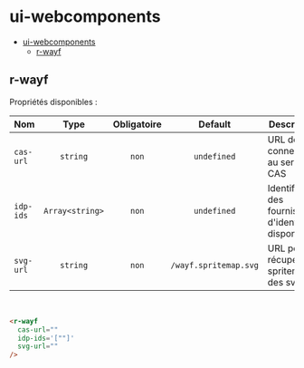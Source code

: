 # ui-webcomponents

- [ui-webcomponents](#ui-webcomponents)
  - [r-wayf](#r-wayf)

## r-wayf

Propriétés disponibles :

| Nom       |      Type       | Obligatoire |        Default        | Description                                          |
| --------- | :-------------: | :---------: | :-------------------: | ---------------------------------------------------- |
| `cas-url` |    `string`     |    `non`    |      `undefined`      | URL de connexion au serveur CAS                      |
| `idp-ids` | `Array<string>` |    `non`    |      `undefined`      | Identifiants des fournisseurs d'identité disponibles |
| `svg-url` |    `string`     |    `non`    | `/wayf.spritemap.svg` | URL pour récupérer la spritemap des svg              |

<br/>

```html
<r-wayf
  cas-url=""
  idp-ids='[""]'
  svg-url=""
/>
```
